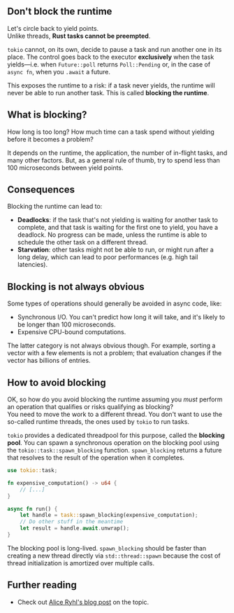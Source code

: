 ## Don't block the runtime

Let's circle back to yield points.\
Unlike threads, **Rust tasks cannot be preempted**.

`tokio` cannot, on its own, decide to pause a task and run another one in its place.
The control goes back to the executor **exclusively** when the task yields—i.e.
when `Future::poll` returns `Poll::Pending` or, in the case of `async fn`, when
you `.await` a future.

This exposes the runtime to a risk: if a task never yields, the runtime will never
be able to run another task. This is called **blocking the runtime**.

## What is blocking?

How long is too long? How much time can a task spend without yielding before it
becomes a problem?  

It depends on the runtime, the application, the number of in-flight tasks, and
many other factors. But, as a general rule of thumb, try to spend less than 100
microseconds between yield points.

## Consequences

Blocking the runtime can lead to:

- **Deadlocks**: if the task that's not yielding is waiting for another task to
  complete, and that task is waiting for the first one to yield, you have a deadlock.
  No progress can be made, unless the runtime is able to schedule the other task on
  a different thread.
- **Starvation**: other tasks might not be able to run, or might run after a long
  delay, which can lead to poor performances (e.g. high tail latencies).

## Blocking is not always obvious

Some types of operations should generally be avoided in async code, like:

- Synchronous I/O. You can't predict how long it will take, and it's likely to be
  longer than 100 microseconds.
- Expensive CPU-bound computations.

The latter category is not always obvious though. For example, sorting a vector with
a few elements is not a problem; that evaluation changes if the vector has billions
of entries.

## How to avoid blocking

OK, so how do you avoid blocking the runtime assuming you _must_ perform an operation
that qualifies or risks qualifying as blocking?\
You need to move the work to a different thread. You don't want to use the so-called
runtime threads, the ones used by `tokio` to run tasks.

`tokio` provides a dedicated threadpool for this purpose, called the **blocking pool**.
You can spawn a synchronous operation on the blocking pool using the
`tokio::task::spawn_blocking` function. `spawn_blocking` returns a future that resolves
to the result of the operation when it completes.

```rust
use tokio::task;

fn expensive_computation() -> u64 {
    // [...]
}

async fn run() {
    let handle = task::spawn_blocking(expensive_computation);
    // Do other stuff in the meantime
    let result = handle.await.unwrap();
}
```

The blocking pool is long-lived. `spawn_blocking` should be faster
than creating a new thread directly via `std::thread::spawn`
because the cost of thread initialization is amortized over multiple calls.

## Further reading

- Check out [Alice Ryhl's blog post](https://ryhl.io/blog/async-what-is-blocking/)
  on the topic.
